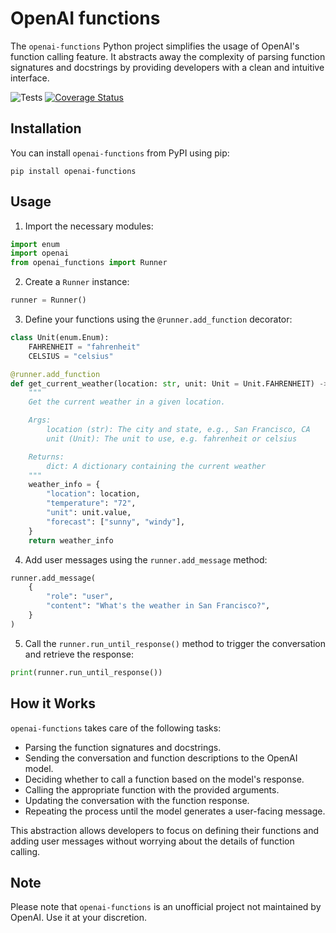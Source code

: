 # OpenAI functions

The `openai-functions` Python project simplifies the usage of OpenAI's function calling feature. It abstracts away the complexity of parsing function signatures and docstrings by providing developers with a clean and intuitive interface.

![Tests](https://github.com/rizerphe/openai-functions/actions/workflows/tests.yml/badge.svg) [![Coverage Status](https://coveralls.io/repos/github/badges/shields/badge.svg?branch=master)](https://coveralls.io/github/badges/shields?branch=master)

## Installation

You can install `openai-functions` from PyPI using pip:

```
pip install openai-functions
```

## Usage

1. Import the necessary modules:

```python
import enum
import openai
from openai_functions import Runner
```

2. Create a `Runner` instance:

```python
runner = Runner()
```

3. Define your functions using the `@runner.add_function` decorator:

```python
class Unit(enum.Enum):
    FAHRENHEIT = "fahrenheit"
    CELSIUS = "celsius"

@runner.add_function
def get_current_weather(location: str, unit: Unit = Unit.FAHRENHEIT) -> dict:
    """
    Get the current weather in a given location.

    Args:
        location (str): The city and state, e.g., San Francisco, CA
        unit (Unit): The unit to use, e.g. fahrenheit or celsius

    Returns:
        dict: A dictionary containing the current weather
    """
    weather_info = {
        "location": location,
        "temperature": "72",
        "unit": unit.value,
        "forecast": ["sunny", "windy"],
    }
    return weather_info
```

4. Add user messages using the `runner.add_message` method:

```python
runner.add_message(
    {
        "role": "user",
        "content": "What's the weather in San Francisco?",
    }
)
```

5. Call the `runner.run_until_response()` method to trigger the conversation and retrieve the response:

```python
print(runner.run_until_response())
```

## How it Works

`openai-functions` takes care of the following tasks:

- Parsing the function signatures and docstrings.
- Sending the conversation and function descriptions to the OpenAI model.
- Deciding whether to call a function based on the model's response.
- Calling the appropriate function with the provided arguments.
- Updating the conversation with the function response.
- Repeating the process until the model generates a user-facing message.

This abstraction allows developers to focus on defining their functions and adding user messages without worrying about the details of function calling.

## Note

Please note that `openai-functions` is an unofficial project not maintained by OpenAI. Use it at your discretion.
